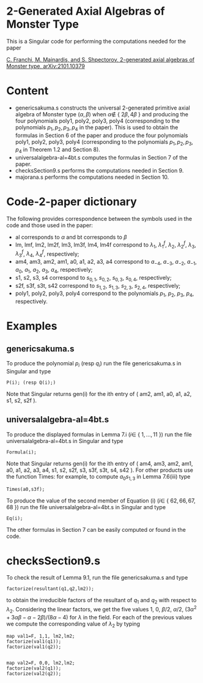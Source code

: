 # 2-Generated Axial Algebras of Monster Type

This is a Singular code for performing the computations needed for the paper 

[C. Franchi, M. Mainardis, and S. Shpectorov, 2-generated axial algebras of Monster type, arXiv:2101.10379](https://doi.org/10.48550/arXiv.2101.10379)

# Content

- genericsakuma.s constructs the universal 2-generated primitive axial algebra of Monster type $(\alpha, \beta)$ when $\alpha\not \in$ { $2\beta, 4\beta$ } and producing the four polynomials poly1, poly2, poly3, poly4 (corresponding to the polynomials $p_1,p_2,p_3, p_4$ in the paper). This is used to obtain the formulas in Section 6 of the paper and produce the four polynomials poly1, poly2, poly3, poly4 (corresponding to the polynomials $p_1,p_2,p_3, p_4$ in Theorem 1.2 and Section 8).
- universalalgebra-al=4bt.s computes the formulas in Section 7 of the paper.
- checksSection9.s performs the computations needed in Section 9.
- majorana.s performs the computations needed in Section 10.

# Code-2-paper dictionary

The following provides correspondence between the symbols used in the code and those used in the paper:
- al corresponds to $\alpha$ and bt corresponds to $\beta$
- lm, lmf, lm2, lm2f, lm3, lm3f, lm4, lm4f correspond to $\lambda_1$, $\lambda_1^f$, $\lambda_2$, $\lambda_2^f$, $\lambda_3$, $\lambda_3^f$, $\lambda_4$, $\lambda_4^f$,  respectively;
- am4, am3, am2, am1, a0, a1, a2, a3, a4 correspond to $a_{-4}$, $a_{-3}$, $a_{-2}$, $a_{-1}$, $a_0$, $a_1$, $a_2$, $a_3$, $a_4$, respectively;
- s1, s2, s3, s4 correspond to $s_{0,1}$, $s_{0,2}$, $s_{0,3}$, $s_{0,4}$, respectively;
- s2f, s3f, s3t, s42 correspond to $s_{1,2}$, $s_{1,3}$, $s_{2,3}$, $s_{2,4}$, respectively;
- poly1, poly2, poly3, poly4 correspond to the polynomials $p_1$, $p_2$, $p_3$, $p_4$,  respectively.
 

# Examples

## genericsakuma.s

To produce the polynomial $p_i$ (resp $q_i$)  run the file genericsakuma.s in Singular and type

    P(i); (resp Q(i);)

Note that Singular returns gen(i) for the ith entry of ( am2, am1, a0, a1, a2, s1, s2, s2f ).   

## universalalgebra-al=4bt.s

To produce the displayed formulas in Lemma 7.i ($i \in$ { $1,..., 11$ }) run the file universalalgebra-al=4bt.s in Singular  and  type

    Formula(i);    

Note that Singular returns gen(i) for the ith entry of ( am4, am3, am2, am1, a0, a1, a2, a3, a4, s1, s2, s2f, s3, s3f, s3t, s4, s42 ). 
For other products use the function Times: for example, to compute $a_0s_{1,3}$ in Lemma 7.6(iii) type

    Times(a0,s3f);

To produce the value of the second member of Equation (i) ($i \in$ { $62, 66, 67, 68$ }) run the file universalalgebra-al=4bt.s in Singular  and  type

    Eq(i);    

The other formulas in Section 7 can be easily computed or found in the code.  

# checksSection9.s

To check the result of Lemma 9.1, run the file genericsakuma.s and type
 
    factorize(resultant(q1,q2,lm2)); 
    
to obtain the irreducible factors of the resultant of $q_1$ and $q_2$ with respect to $\lambda_2$. Considering the linear factors, we get the five values $1$, $0$, $\beta/2$, $\alpha/2$, $(3\alpha^2+3\alpha\beta-\alpha-2\beta)/(8\alpha-4)$ for $\lambda$ in the field.
For each of the previous values we compute the corresponding value of $\lambda_2$ by typing

    map val1=F, 1,1, lm2,lm2;
    factorize(val1(q1)); 
    factorize(val1(q2)); 


    map val2=F, 0,0, lm2,lm2; 
    factorize(val2(q1));  
    factorize(val2(q2));  


